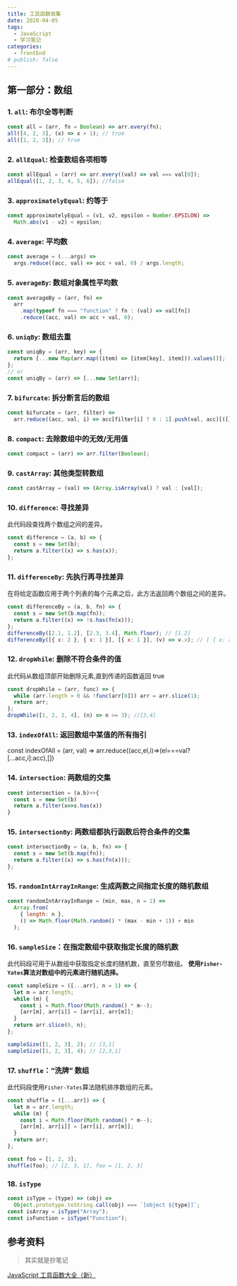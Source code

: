 ```yaml
---
title: 工具函数收集
date: 2020-04-05
tags:
  - JavaScript
  - 学习笔记
categories:
  - frontEnd
# publish: false
---
```


## 第一部分：数组

### 1. `all`: 布尔全等判断

```js
const all = (arr, fn = Boolean) => arr.every(fn);
all([4, 2, 3], (x) => x > 1); // true
all([1, 2, 3]); // true
```

### 2. `allEqual`: 检查数组各项相等

```js
const allEqual = (arr) => arr.every((val) => val === val[0]);
allEqual([1, 2, 3, 4, 5, 6]); //false
```

### 3. `approximatelyEqual`: 约等于

```js
const approximatelyEqual = (v1, v2, epsilon = Number.EPSILON) =>
  Math.abs(v1 - v2) < epsilon;
```

### 4. `average`: 平均数

```js
const average = (...args) =>
  args.reduce((acc, val) => acc + val, 0) / args.length;
```

### 5. `averageBy`: 数组对象属性平均数

```js
const averageBy = (arr, fn) =>
  arr
    .map(typeof fn === "function" ? fn : (val) => val[fn])
    .reduce((acc, val) => acc + val, 0);
```

### 6. `uniqBy`: 数组去重

```js
const uniqBy = (arr, key) => {
  return [...new Map(arr.map((item) => [item[key], item])).values()];
};
// or
const uniqBy = (arr) => [...new Set(arr)];
```

### 7. `bifurcate`: 拆分断言后的数组

```js
const bifurcate = (arr, filter) =>
  arr.reduce((acc, val, i) => acc[filter[i] ? 0 : 1].push(val, acc)[([], [])]);
```

### 8. `compact`: 去除数组中的无效/无用值

```js
const compact = (arr) => arr.filter(Boolean);
```

### 9. `castArray`: 其他类型转数组

```js
const castArray = (val) => (Array.isArray(val) ? val : [val]);
```

### 10. `difference`: 寻找差异

此代码段查找两个数组之间的差异。

```js
const difference = (a, b) => {
  const s = new Set(b);
  return a.filter((x) => s.has(x));
};
```

### 11. `differenceBy`: 先执行再寻找差异

在将给定函数应用于两个列表的每个元素之后，此方法返回两个数组之间的差异。

```js
const differenceBy = (a, b, fn) => {
  const s = new Set(b.map(fn));
  return a.filter((x) => !s.has(fn(x)));
};
differenceBy([2.1, 1.2], [2.3, 3.4], Math.floor); // [1.2]
differenceBy([{ x: 2 }, { x: 1 }], [{ x: 1 }], (v) => v.x); // [ { x: 2 } ]
```

### 12. `dropWhile`: 删除不符合条件的值

此代码从数组顶部开始删除元素,直到传递的函数返回 true

```js
const dropWhile = (arr, func) => {
  while (arr.length > 0 && !func(arr[0])) arr = arr.slice(1);
  return arr;
};
dropWhile([1, 2, 3, 4], (n) => n >= 3); //[3,4]
```

### 13. `indexOfAll`: 返回数组中某值的所有指引

const indexOfAll = (arr, val) => arr.reduce((acc,el,i)=>(el===val? [...acc,i]:acc),[])

### 14. `intersection`: 两数组的交集

```js
const intersection = (a,b)+>{
  const s = new Set(b)
  return a.filter(x=>s.has(x))
}
```

### 15. `intersectionBy`: 两数组都执行函数后符合条件的交集

```js
const intersectionBy = (a, b, fn) => {
  const s = new Set(b.map(fn));
  return a.filter((x) => s.has(fn(x)));
};
```

### 15. `randomIntArrayInRange`: 生成两数之间指定长度的随机数组

```js
const randomIntArrayInRange = (min, max, n = 1) =>
  Array.from(
    { length: n },
    () => Math.floor(Math.random() * (max - min + 1)) + min
  );
```

### 16. `sampleSize`：在指定数组中获取指定长度的随机数

此代码段可用于从数组中获取指定长度的随机数，直至穷尽数组。
**使用`Fisher-Yates`算法对数组中的元素进行随机选择。**

```js
const sampleSize = ([...arr], n = 1) => {
  let m = arr.length;
  while (m) {
    const i = Math.floor(Math.random() * m--);
    [arr[m], arr[i]] = [arr[i], arr[m]];
  }
  return arr.slice(0, n);
};

sampleSize([1, 2, 3], 2); // [3,1]
sampleSize([1, 2, 3], 4); // [2,3,1]
```

### 17. `shuffle`：“洗牌” 数组

此代码段使用`Fisher-Yates`算法随机排序数组的元素。

```js
const shuffle = ([...arr]) => {
  let m = arr.length;
  while (m) {
    const i = Math.floor(Math.random() * m--);
    [arr[m], arr[i]] = [arr[i], arr[m]];
  }
  return arr;
};

const foo = [1, 2, 3];
shuffle(foo); // [2, 3, 1], foo = [1, 2, 3]
```

### 18. `isType`

```js
const isType = (type) => (obj) =>
  Object.prototype.toString.call(obj) === `[object ${type}]`;
const isArray = isType("Array");
const isFunction = isType("Function");
```

## 参考资料

> 其实就是抄笔记

[JavaScript 工具函数大全（新）](https://github.com/roger-hiro/BlogFN/blob/master/JavaScript%20%E5%B7%A5%E5%85%B7%E5%87%BD%E6%95%B0%E5%A4%A7%E5%85%A8%EF%BC%88%E6%96%B0%EF%BC%89.md)
